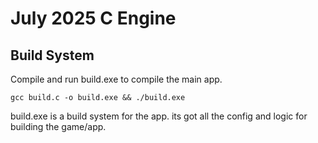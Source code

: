 # July 2025 C Engine

## Build System

Compile and run build.exe to compile the main app.

`gcc build.c -o build.exe && ./build.exe`

build.exe is a build system for the app. its got all the config and logic for building the game/app.
